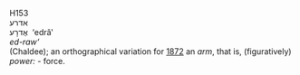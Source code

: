 <body>
  <p>H153<br>  אדרע  <br> אֶדרָע  ‎  ‘edrâ‛  <br><i>ed-raw‘ </i><br>(Chaldee); an orthographical variation for <a href="h1872.htm">1872</a>  an <i>arm</i>, that is, (figuratively) <i>power: - </i>force.<br></p>
 </body>